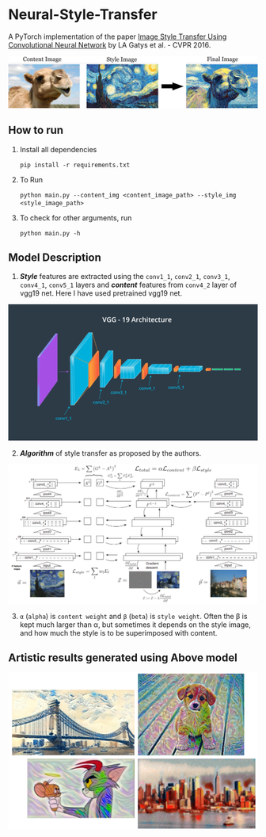 # Neural-Style-Transfer
A PyTorch implementation of the paper [Image Style Transfer Using Convolutional Neural Network]('https://www.cv-foundation.org/openaccess/content_cvpr_2016/papers/Gatys_Image_Style_Transfer_CVPR_2016_paper.pdf) by LA Gatys et al. - CVPR 2016.

<p align='center'>
<img src='./images/image_flow.png'>
</p>

## How to run

1. Install all dependencies
    ```
    pip install -r requirements.txt
    ```
2. To Run
    ```
    python main.py --content_img <content_image_path> --style_img <style_image_path>
    ```
3. To check for other arguments, run
    ```
    python main.py -h
    ```

## Model Description

1. ***Style*** features are extracted using the `conv1_1`, `conv2_1`, `conv3_1`, `conv4_1`, `conv5_1` layers and ***content*** features from `conv4_2` layer of vgg19 net.
Here I have used pretrained vgg19 net.

<p align='center'>
<img src='./images/vgg19_layers.png'>
</p>

2. ***Algorithm*** of style transfer as proposed by the authors.
<p align='center'>
<img src='./images/style.png'>
</p>

3. `α` (`alpha`) is `content weight` and `β` (`beta`) is `style weight`. Often the β is kept much larger than α, but sometimes it depends on the style image, and how much the style is to be superimposed with content.

## Artistic results generated using Above model
<p align='center'>
<img src='./images/results.png'>
</p>
